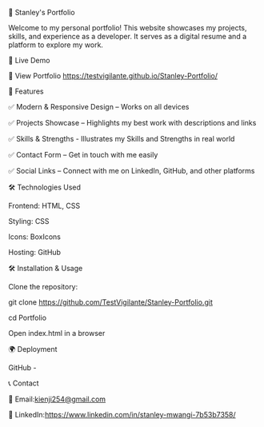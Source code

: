🌟 Stanley's Portfolio


Welcome to my personal portfolio! This website showcases my projects, skills, and experience as a developer. It serves as a digital resume and a platform to explore my work.

🚀 Live Demo

🔗 View Portfolio https://testvigilante.github.io/Stanley-Portfolio/

📌 Features

✅ Modern & Responsive Design – Works on all devices

✅ Projects Showcase – Highlights my best work with descriptions and links

✅ Skills & Strengths - Illustrates my Skills and Strengths in real world

✅ Contact Form – Get in touch with me easily

✅ Social Links – Connect with me on LinkedIn, GitHub, and other platforms

🛠️ Technologies Used

Frontend: HTML, CSS

Styling: CSS

Icons: BoxIcons

Hosting: GitHub




🛠️ Installation & Usage


Clone the repository:

git clone https://github.com/TestVigilante/Stanley-Portfolio.git

cd Portfolio

Open index.html in a browser

🌍 Deployment

GitHub -

📞 Contact

📧 Email:kienji254@gmail.com

💼 LinkedIn:https://www.linkedin.com/in/stanley-mwangi-7b53b7358/

